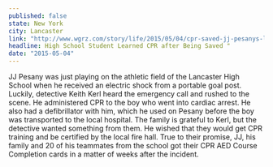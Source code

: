 ```yaml
---
published: false
state: New York
city: Lancaster
link: "http://www.wgrz.com/story/life/2015/05/04/cpr-saved-jj-pesanys-life-he-is-now-teaching-others-this-vital-skill/26892723/"
headline: High School Student Learned CPR after Being Saved "
date: "2015-05-04"
---
```


JJ Pesany was just playing on the athletic field of the Lancaster High School when he received an electric shock from a portable goal post. Luckily, detective Keith Kerl heard the emergency call and rushed to the scene. He administered CPR to the boy who went into cardiac arrest. He also had a defibrillator with him, which he used on Pesany before the boy was transported to the local hospital. The family is grateful to Kerl, but the detective wanted something from them. He wished that they would get CPR training and be certified by the local fire hall. True to their promise, JJ, his family and 20 of his teammates from the school got their CPR AED Course Completion cards in a matter of weeks after the incident.
